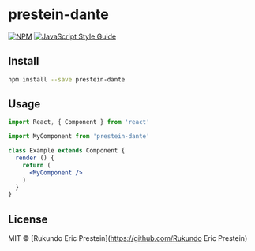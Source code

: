 # prestein-dante

> 

[![NPM](https://img.shields.io/npm/v/prestein-dante.svg)](https://www.npmjs.com/package/prestein-dante) [![JavaScript Style Guide](https://img.shields.io/badge/code_style-standard-brightgreen.svg)](https://standardjs.com)

## Install

```bash
npm install --save prestein-dante
```

## Usage

```jsx
import React, { Component } from 'react'

import MyComponent from 'prestein-dante'

class Example extends Component {
  render () {
    return (
      <MyComponent />
    )
  }
}
```

## License

MIT © [Rukundo Eric Prestein](https://github.com/Rukundo Eric Prestein)
